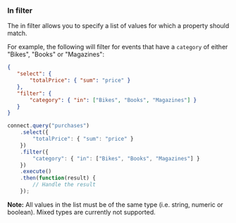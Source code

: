 ### In filter

The in filter allows you to specify a list of values for which a property should match.

For example, the following will filter for events that have a `category` of either "Bikes", "Books" or "Magazines":

 ```json
{
	"select": {
		"totalPrice": { "sum": "price" }
	},
	"filter": {
		"category": { "in": ["Bikes", "Books", "Magazines"] }
	}
}
```
```js
connect.query("purchases")
    .select({
		"totalPrice": { "sum": "price" }
	})
	.filter({
		"category": { "in": ["Bikes", "Books", "Magazines"] }
	})
	.execute()
    .then(function(result) {
        // Handle the result
    });
```

**Note:** All values in the list must be of the same type (i.e. string, numeric or boolean).  Mixed types are currently not supported.
